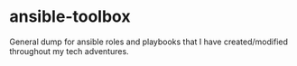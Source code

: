 # ansible-toolbox
General dump for ansible roles and playbooks that I have created/modified throughout my tech adventures.
